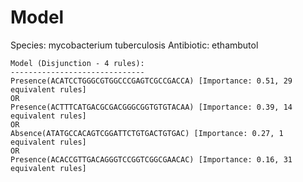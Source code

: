 
# Model

Species: mycobacterium tuberculosis
Antibiotic: ethambutol

```
Model (Disjunction - 4 rules):
------------------------------
Presence(ACATCCTGGGCGTGGCCCGAGTCGCCGACCA) [Importance: 0.51, 29 equivalent rules]
OR
Presence(ACTTTCATGACGCGACGGGCGGTGTGTACAA) [Importance: 0.39, 14 equivalent rules]
OR
Absence(ATATGCCACAGTCGGATTCTGTGACTGTGAC) [Importance: 0.27, 1 equivalent rules]
OR
Presence(ACACCGTTGACAGGGTCCGGTCGGCGAACAC) [Importance: 0.16, 31 equivalent rules]

```

